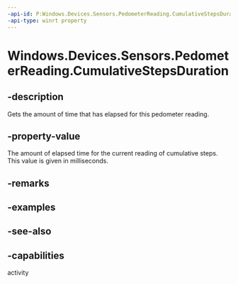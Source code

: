 ----api-id: P:Windows.Devices.Sensors.PedometerReading.CumulativeStepsDuration
-api-type: winrt property
---<!-- Property syntaxpublic Windows.Foundation.TimeSpan CumulativeStepsDuration { get; }--># Windows.Devices.Sensors.PedometerReading.CumulativeStepsDuration## -descriptionGets the amount of time that has elapsed for this pedometer reading.## -property-valueThe amount of elapsed time for the current reading of cumulative steps. This value is given in milliseconds.## -remarks## -examples## -see-also## -capabilitiesactivity